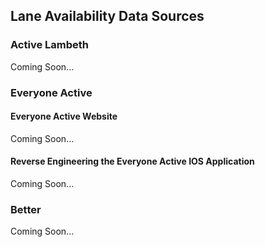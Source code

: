 ## Lane Availability Data Sources

### Active Lambeth

Coming Soon...

### Everyone Active

#### Everyone Active Website

Coming Soon...

#### Reverse Engineering the Everyone Active IOS Application

Coming Soon...

### Better

Coming Soon...
